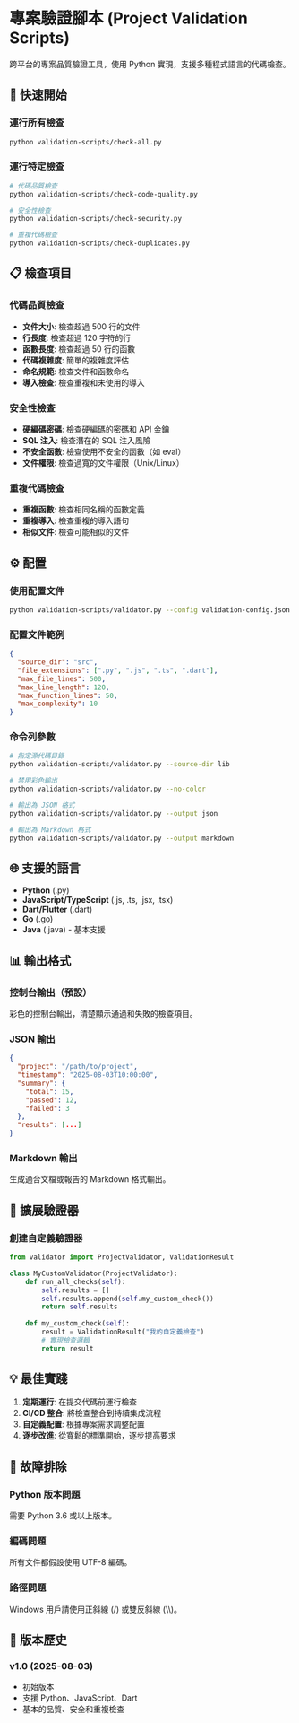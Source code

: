 # 專案驗證腳本 (Project Validation Scripts)

跨平台的專案品質驗證工具，使用 Python 實現，支援多種程式語言的代碼檢查。

## 🚀 快速開始

### 運行所有檢查
```bash
python validation-scripts/check-all.py
```

### 運行特定檢查
```bash
# 代碼品質檢查
python validation-scripts/check-code-quality.py

# 安全性檢查
python validation-scripts/check-security.py

# 重複代碼檢查
python validation-scripts/check-duplicates.py
```

## 📋 檢查項目

### 代碼品質檢查
- **文件大小**: 檢查超過 500 行的文件
- **行長度**: 檢查超過 120 字符的行
- **函數長度**: 檢查超過 50 行的函數
- **代碼複雜度**: 簡單的複雜度評估
- **命名規範**: 檢查文件和函數命名
- **導入檢查**: 檢查重複和未使用的導入

### 安全性檢查
- **硬編碼密碼**: 檢查硬編碼的密碼和 API 金鑰
- **SQL 注入**: 檢查潛在的 SQL 注入風險
- **不安全函數**: 檢查使用不安全的函數（如 eval）
- **文件權限**: 檢查過寬的文件權限（Unix/Linux）

### 重複代碼檢查
- **重複函數**: 檢查相同名稱的函數定義
- **重複導入**: 檢查重複的導入語句
- **相似文件**: 檢查可能相似的文件

## ⚙️ 配置

### 使用配置文件
```bash
python validation-scripts/validator.py --config validation-config.json
```

### 配置文件範例
```json
{
  "source_dir": "src",
  "file_extensions": [".py", ".js", ".ts", ".dart"],
  "max_file_lines": 500,
  "max_line_length": 120,
  "max_function_lines": 50,
  "max_complexity": 10
}
```

### 命令列參數
```bash
# 指定源代碼目錄
python validation-scripts/validator.py --source-dir lib

# 禁用彩色輸出
python validation-scripts/validator.py --no-color

# 輸出為 JSON 格式
python validation-scripts/validator.py --output json

# 輸出為 Markdown 格式
python validation-scripts/validator.py --output markdown
```

## 🌐 支援的語言

- **Python** (.py)
- **JavaScript/TypeScript** (.js, .ts, .jsx, .tsx)
- **Dart/Flutter** (.dart)
- **Go** (.go)
- **Java** (.java) - 基本支援

## 📊 輸出格式

### 控制台輸出（預設）
彩色的控制台輸出，清楚顯示通過和失敗的檢查項目。

### JSON 輸出
```json
{
  "project": "/path/to/project",
  "timestamp": "2025-08-03T10:00:00",
  "summary": {
    "total": 15,
    "passed": 12,
    "failed": 3
  },
  "results": [...]
}
```

### Markdown 輸出
生成適合文檔或報告的 Markdown 格式輸出。

## 🔧 擴展驗證器

### 創建自定義驗證器
```python
from validator import ProjectValidator, ValidationResult

class MyCustomValidator(ProjectValidator):
    def run_all_checks(self):
        self.results = []
        self.results.append(self.my_custom_check())
        return self.results
    
    def my_custom_check(self):
        result = ValidationResult("我的自定義檢查")
        # 實現檢查邏輯
        return result
```

## 💡 最佳實踐

1. **定期運行**: 在提交代碼前運行檢查
2. **CI/CD 整合**: 將檢查整合到持續集成流程
3. **自定義配置**: 根據專案需求調整配置
4. **逐步改進**: 從寬鬆的標準開始，逐步提高要求

## 🐛 故障排除

### Python 版本問題
需要 Python 3.6 或以上版本。

### 編碼問題
所有文件都假設使用 UTF-8 編碼。

### 路徑問題
Windows 用戶請使用正斜線 (/) 或雙反斜線 (\\\\)。

## 📝 版本歷史

### v1.0 (2025-08-03)
- 初始版本
- 支援 Python、JavaScript、Dart
- 基本的品質、安全和重複檢查